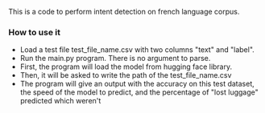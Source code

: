 This is a code to perform intent detection on french language corpus.

### How to use it

- Load a test file test_file_name.csv with two columns "text" and "label". 
- Run the main.py program. There is no argument to parse.
- First, the program will load the model from hugging face library.
- Then, it will be asked to write the path of the test_file_name.csv
- The program will give an output with the accuracy on this test dataset, the speed of the model to predict, and the percentage of "lost luggage" predicted which weren't

